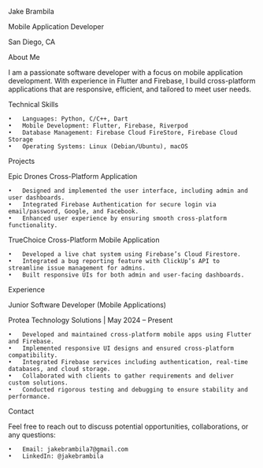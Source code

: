 Jake Brambila

Mobile Application Developer

San Diego, CA

About Me

I am a passionate software developer with a focus on mobile application development. With experience in Flutter and Firebase, I build cross-platform applications that are responsive, efficient, and tailored to meet user needs.

Technical Skills

	•	Languages: Python, C/C++, Dart
	•	Mobile Development: Flutter, Firebase, Riverpod
	•	Database Management: Firebase Cloud FireStore, Firebase Cloud Storage
	•	Operating Systems: Linux (Debian/Ubuntu), macOS

Projects

Epic Drones Cross-Platform Application

	•	Designed and implemented the user interface, including admin and user dashboards.
	•	Integrated Firebase Authentication for secure login via email/password, Google, and Facebook.
	•	Enhanced user experience by ensuring smooth cross-platform functionality.

TrueChoice Cross-Platform Mobile Application

	•	Developed a live chat system using Firebase’s Cloud Firestore.
	•	Integrated a bug reporting feature with ClickUp’s API to streamline issue management for admins.
	•	Built responsive UIs for both admin and user-facing dashboards.

Experience

Junior Software Developer (Mobile Applications)

Protea Technology Solutions | May 2024 – Present

	•	Developed and maintained cross-platform mobile apps using Flutter and Firebase.
	•	Implemented responsive UI designs and ensured cross-platform compatibility.
	•	Integrated Firebase services including authentication, real-time databases, and cloud storage.
	•	Collaborated with clients to gather requirements and deliver custom solutions.
	•	Conducted rigorous testing and debugging to ensure stability and performance.

Contact

Feel free to reach out to discuss potential opportunities, collaborations, or any questions:

	•	Email: jakebrambila7@gmail.com
	•	LinkedIn: @jakebrambila


